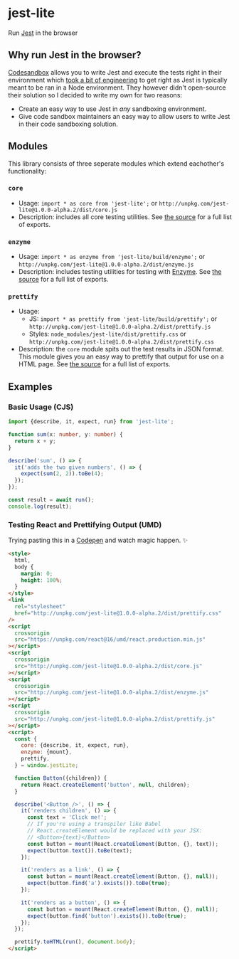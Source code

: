 # jest-lite

Run [Jest](https://jestjs.io/) in the browser

## Why run Jest in the browser?

[Codesandbox](https://codesandbox.io) allows you to write Jest and execute the tests right in their environment which [took a bit of engineering](https://github.com/codesandbox/codesandbox-client/issues/364) to get right as Jest is typically meant to be ran in a Node environment. They however didn't open-source their solution so I decided to write my own for two reasons:

- Create an easy way to use Jest in _any_ sandboxing environment.
- Give code sandbox maintainers an easy way to allow users to write Jest in their code sandboxing solution.

## Modules

This library consists of three seperate modules which extend eachother's functionality:

### `core`

- Usage: `import * as core from 'jest-lite';` or `http://unpkg.com/jest-lite@1.0.0-alpha.2/dist/core.js`
- Description: includes all core testing utilities. See [the source](https://github.com/kvendrik/jest-lite/blob/master/src/core.ts) for a full list of exports.

### `enzyme`

- Usage: `import * as enzyme from 'jest-lite/build/enzyme';` or `http://unpkg.com/jest-lite@1.0.0-alpha.2/dist/enzyme.js`
- Description: includes testing utilities for testing with [Enzyme](https://github.com/airbnb/enzyme). See [the source](https://github.com/kvendrik/jest-lite/blob/master/src/enzyme.ts) for a full list of exports.

### `prettify`

- Usage:
    - JS: `import * as prettify from 'jest-lite/build/prettify';` or `http://unpkg.com/jest-lite@1.0.0-alpha.2/dist/prettify.js`
    - Styles: `node_modules/jest-lite/dist/prettify.css` or `http://unpkg.com/jest-lite@1.0.0-alpha.2/dist/prettify.css`
- Description: the `core` module spits out the test results in JSON format. This module gives you an easy way to prettify that output for use on a HTML page. See [the source](https://github.com/kvendrik/jest-lite/blob/master/src/prettify.ts) for a full list of exports.

## Examples

### Basic Usage (CJS)

```ts
import {describe, it, expect, run} from 'jest-lite';

function sum(x: number, y: number) {
  return x + y;
}

describe('sum', () => {
  it('adds the two given numbers', () => {
    expect(sum(2, 2)).toBe(4);
  });
});

const result = await run();
console.log(result);
```

### Testing React and Prettifying Output (UMD)

Trying pasting this in a [Codepen](https://codepen.io/pen/) and watch magic happen. ✨

```html
<style>
  html,
  body {
    margin: 0;
    height: 100%;
  }
</style>
<link
  rel="stylesheet"
  href="http://unpkg.com/jest-lite@1.0.0-alpha.2/dist/prettify.css"
/>
<script
  crossorigin
  src="https://unpkg.com/react@16/umd/react.production.min.js"
></script>
<script
  crossorigin
  src="http://unpkg.com/jest-lite@1.0.0-alpha.2/dist/core.js"
></script>
<script
  crossorigin
  src="http://unpkg.com/jest-lite@1.0.0-alpha.2/dist/enzyme.js"
></script>
<script
  crossorigin
  src="http://unpkg.com/jest-lite@1.0.0-alpha.2/dist/prettify.js"
></script>
<script>
  const {
    core: {describe, it, expect, run},
    enzyme: {mount},
    prettify,
  } = window.jestLite;

  function Button({children}) {
    return React.createElement('button', null, children);
  }

  describe('<Button />', () => {
    it('renders children', () => {
      const text = 'Click me!';
      // If you're using a transpiler like Babel
      // React.createElement would be replaced with your JSX:
      // <Button>{text}</Button>
      const button = mount(React.createElement(Button, {}, text));
      expect(button.text()).toBe(text);
    });

    it('renders as a link', () => {
      const button = mount(React.createElement(Button, {}, null));
      expect(button.find('a').exists()).toBe(true);
    });

    it('renders as a button', () => {
      const button = mount(React.createElement(Button, {}, null));
      expect(button.find('button').exists()).toBe(true);
    });
  });

  prettify.toHTML(run(), document.body);
</script>
```

